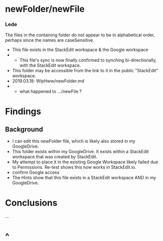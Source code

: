 # newFolder/newFile

### Lede
The files in the containing folder do not appear to be in alphabetical order, perhaps since the names are caseSensitive.
* This file exists in the StackEdit workspace & the Google workspace
* * This file's sync is now finally confirmed to synching bi-directionally, with the StackEdit workspace.
* This folder may be accessible from the link to it in the public "StackEdit" workspace.
* 2019.03.18: WipHww/newFolder.md
* * what happened to .../newFile ?

# Findings

## Background

* I can edit this newFolder file, which is likely also stored in my GoogleDrive.
* This folder exists within my GoogleDrive.  It exists within a StackEdit workspace that was created by StackEdit.
* My attempt to place it in the existing Google Workspace likely failed due to Permissions.  Re-test shows this now works in StackEdit.io.
* confirm Google access
* The Hints show that this file exists in a StackEdit workspace AND in my GoogleDrive.

# Conclusions

...


# ^


<!--stackedit_data:
eyJoaXN0b3J5IjpbMTc2ODgwODU0OCw3NDMzMjA0NDYsMTQ3NT
kxMTM1Niw2NzAzMTY2OTgsLTEwMTg5Njc0MjYsLTExNjYxMTgw
NDAsMjU0NzYwMzgwLC01OTEzMzI5OTUsNjUxMzQ2OTkwLDk0Mz
Q2MzQxNiw0MzkzMjY2MDAsLTM0MTkzMjk2NiwtMjc2NjMyOTUs
LTIwNjgxMTUxMzUsLTE1OTM2OTAwMDQsMTU3MzQ5Mzg3Ml19
-->